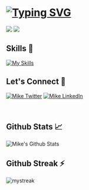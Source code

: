 # [![Typing SVG](https://readme-typing-svg.herokuapp.com/?lines=Hi!+👋+I'm+Mike+Dev+💻;I+am+a+Full+Stack+Web+Developer+⚡)](https://git.io/typing-svg)

[![](https://komarev.com/ghpvc/?username=Michael-0208&color=blue&label=Profile%20Views)](https://github.com/Michael-0208/Michael-0208)
[![](https://img.shields.io/github/followers/Michael-0208?label=GitHub%20Followers)](https://github.com/Michael-0208)

## Skills 🎯

[![My Skills](https://skillicons.dev/icons?i=php,js,laravel,wordpress,vue,jquery,html,css,bootstrap,tailwind,mysql,git,nginx,linux,aws&perline=6)](https://github.com/Michael-0208)

## Let's Connect 🔗 

<a href="https://twitter.com/Michael37437801" target="_blank"><img src="https://img.shields.io/badge/Twitter-%231877F2.svg?&style=flat-square&logo=twitter&logoColor=white" alt=" Mike Twitter"></a>
<a href="https://www.linkedin.com/in/vikash-dangi-ba9387137/" target="_blank"><img src="https://img.shields.io/badge/LinkedIn-%230077B5.svg?&style=flat-square&logo=linkedin&logoColor=white" alt="Mike LinkedIn"></a>


<br>

## Github Stats 📈

![Mike's Github Stats](https://github-readme-stats.vercel.app/api?username=Michael-0208&include_all_commits=true&count_private=true&show_icons=true&theme=tokyonight&hide=stars)

## Github Streak ⚡

<img src="https://github-readme-streak-stats.herokuapp.com/?user=Michael-0208&theme=tokyonight" alt="mystreak"/>
